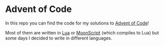 Advent of Code
==============

In this repo you can find the code for my solutions to [Advent of Code](http://adventofcode.com/)!

Most of them are written in [Lua](http://lua.org/) or [MoonScript](http://moonscript.org/) (which compiles to Lua)
but some days I decided to write in different languages.
